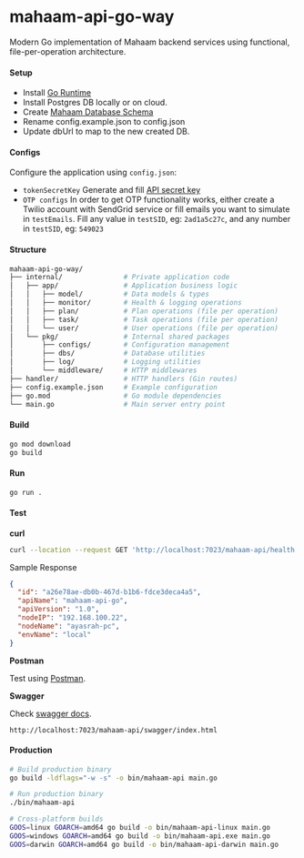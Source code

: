 # mahaam-api-go-way

Modern Go implementation of Mahaam backend services using functional, file-per-operation architecture.

#### Setup

- Install [Go Runtime](https://mahaam.dev/setup/creation#installing-the-runtime-sdk)
- Install Postgres DB locally or on cloud.
- Create [Mahaam Database Schema](https://github.com/ayasrah/mahaam/blob/main/mahaam-data/mahaam_ddl.sql)
- Rename config.example.json to config.json
- Update dbUrl to map to the new created DB.

#### Configs

Configure the application using `config.json`:

- `tokenSecretKey`
  Generate and fill [API secret key](https://mahaam.dev/infra/security#generating-jwt-secret-key-signing-key)
- `OTP configs`
  In order to get OTP functionality works, either create a Twilio account with SendGrid service or fill emails you want to simulate in `testEmails`. Fill any value in `testSID`, eg: `2ad1a5c27c`, and any number in `testSID`, eg: `549023`

#### Structure

```bash
mahaam-api-go-way/
├── internal/               # Private application code
│   ├── app/                # Application business logic
│   │   ├── model/          # Data models & types
│   │   ├── monitor/        # Health & logging operations
│   │   ├── plan/           # Plan operations (file per operation)
│   │   ├── task/           # Task operations (file per operation)
│   │   └── user/           # User operations (file per operation)
│   └── pkg/                # Internal shared packages
│       ├── configs/        # Configuration management
│       ├── dbs/            # Database utilities
│       ├── log/            # Logging utilities
│       └── middleware/     # HTTP middlewares
├── handler/                # HTTP handlers (Gin routes)
├── config.example.json     # Example configuration
├── go.mod                  # Go module dependencies
└── main.go             	# Main server entry point
```

#### Build

```bash
go mod download
go build
```

#### Run

```bash
go run .
```

#### Test

**curl**

```bash
curl --location --request GET 'http://localhost:7023/mahaam-api/health'
```

Sample Response

```json
{
  "id": "a26e78ae-db0b-467d-b1b6-fdce3deca4a5",
  "apiName": "mahaam-api-go",
  "apiVersion": "1.0",
  "nodeIP": "192.168.100.22",
  "nodeName": "ayasrah-pc",
  "envName": "local"
}
```

**Postman**

Test using [Postman](https://mahaam.dev/test/test).

**Swagger**

Check [swagger docs](https://mahaam.dev/infra/swagger).

```
http://localhost:7023/mahaam-api/swagger/index.html
```

#### Production

```bash
# Build production binary
go build -ldflags="-w -s" -o bin/mahaam-api main.go

# Run production binary
./bin/mahaam-api

# Cross-platform builds
GOOS=linux GOARCH=amd64 go build -o bin/mahaam-api-linux main.go
GOOS=windows GOARCH=amd64 go build -o bin/mahaam-api.exe main.go
GOOS=darwin GOARCH=amd64 go build -o bin/mahaam-api-darwin main.go
```
